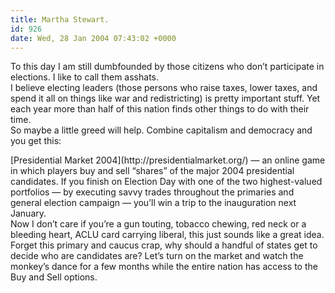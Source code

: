 ```yaml
---
title: Martha Stewart.
id: 926
date: Wed, 28 Jan 2004 07:43:02 +0000
---
```


To this day I am still dumbfounded by those citizens who don’t participate in elections. I like to call them asshats.  
 I believe electing leaders (those persons who raise taxes, lower taxes, and spend it all on things like war and redistricting) is pretty important stuff. Yet each year more than half of this nation finds other things to do with their time.  
 So maybe a little greed will help. Combine capitalism and democracy and you get this:

<div class="quote">[Presidential Market 2004](http://presidentialmarket.org/) — an online game in which players buy and sell “shares” of the major 2004 presidential candidates. If you finish on Election Day with one of the two highest-valued portfolios — by executing savvy trades throughout the primaries and general election campaign — you’ll win a trip to the inauguration next January.</div>Now I don’t care if you’re a gun touting, tobacco chewing, red neck or a bleeding heart, <span class="caps">ACLU</span> card carrying liberal, this just sounds like a great idea. Forget this primary and caucus crap, why should a handful of states get to decide who are candidates are? Let’s turn on the market and watch the monkey’s dance for a few months while the entire nation has access to the Buy and Sell options.


